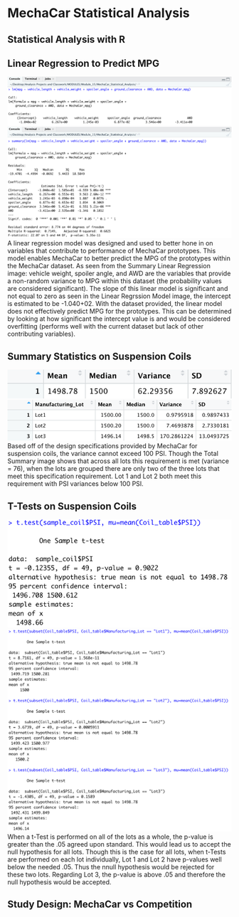 # MechaCar Statistical Analysis
## Statistical Analysis with R

## Linear Regression to Predict MPG
![Linear Regression Model](https://github.com/matthewdouglasmartin/MechaCar_Statistical_Analysis/blob/main/Resources/Linear_Regression_Model.png)
![Summary Linear Regression](https://github.com/matthewdouglasmartin/MechaCar_Statistical_Analysis/blob/main/Resources/Summary_Linear_Regression.png)
A linear regression model was designed and used to better hone in on variables that contribute to performance of MechaCar prototypes.  This model enables MechaCar to better predict the MPG of the prototypes within the MechaCar dataset. As seen from the Summary Linear Regression image: vehicle weight, spoiler angle, and AWD are the variables that provide a non-random variance to MPG within this dataset (the probability values are considered significant).  The slope of this linear model is significant and not equal to zero as seen in the Linear Regrssion Model image, the intercept is estimated to be -1.040+02.  With the dataset provided, the linear model does not effectively predict MPG for the prototypes.  This can be determined by looking at how significant the intercept value is and would be considered overfitting (performs well with the current dataset but lack of other contributing variables).  

## Summary Statistics on Suspension Coils
![Total Summary](https://github.com/matthewdouglasmartin/MechaCar_Statistical_Analysis/blob/main/Resources/total_summary.png)
![Lot Summary](https://github.com/matthewdouglasmartin/MechaCar_Statistical_Analysis/blob/main/Resources/lot_summary.png)
Based off of the design specifications provided by MechaCar for suspension coils, the variance cannot exceed 100 PSI.  Though the Total Summary image shows that across all lots this requirement is met (variance = 76), when the lots are grouped there are only two of the three lots that meet this specification requirement.  Lot 1 and Lot 2 both meet this requirement with PSI variances below 100 PSI.  

## T-Tests on Suspension Coils
![t-Test of All Lots](https://github.com/matthewdouglasmartin/MechaCar_Statistical_Analysis/blob/main/Resources/t-Test_ALL.png)
![t-Test of Each Lot](https://github.com/matthewdouglasmartin/MechaCar_Statistical_Analysis/blob/main/Resources/t-Test_EACH.png)
When a t-Test is performed on all of the lots as a whole, the p-value is greater than the .05 agreed upon standard.  This would lead us to accept the null hypothesis for all lots.  Though this is the case for all lots, when t-Tests are performed on each lot individually, Lot 1 and Lot 2 have p-values well below the needed .05.  Thus the nnull hypothesis would be rejected for these two lots.  Regarding Lot 3, the p-value is above .05 and therefore the null hypothesis would be accepted.  

## Study Design: MechaCar vs Competition


